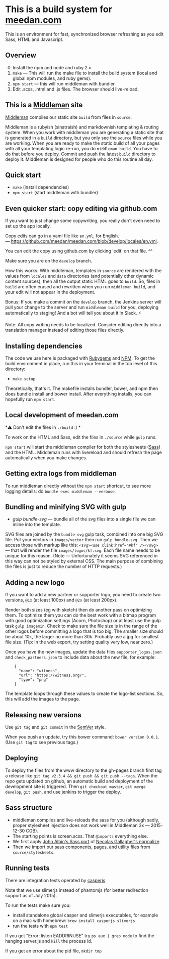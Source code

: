 # This is a build system for [meedan.com](http://meedan.com)

This is an environment for fast, synchronized browser refreshing as you edit Sass, HTML and Javascript.

## Overview

0. Install the npm and node and ruby 2.x
1. `make` — This will run the make file to install the build system (local and global npm modules, and ruby gems).
2. `npm start` — this will run middleman with bundler.
3. Edit .scss, .html and .js files. The browser should live-reload.

## This is a [Middleman](http://middlemanapp.com/) site

[Middleman](http://middlemanapp.com/) compiles our static site `build` from files in `source`.

Middleman is a rubyish (sinatraish) and markdownish templating & routing system. When you work with middleman you are generating a static site that is generated in a `build` directory, but you only see the `source` files while you are working. When you are ready to make the static build of all your pages with all your templating logic re-run, you do `middleman build`. You have to do that before you deploy. Commit and push the latest `build` directory to deploy it. Middleman is designed for people who do this routine all day. 

## Quick start

* `make` (install dependencies)
* `npm start` (start middleman with bundler)

## Even quicker start: copy editing via github.com

If you want to just change some copywriting, you really don't even need to set up the app locally.

Copy edits can go in a yaml file like `en.yml`, for English.— https://github.com/meedan/meedan.com/blob/develop/locales/en.yml.

You can edit the copy using github.com by clicking 'edit' on that file. ^^

Make sure you are on the `develop` branch. 

How this works: With middleman, templates in `source` are rendered with the values from `locales` and `data` directories (and potentially other dynamic content sources), then all the output static HTML goes to `build`. So, files in `build` are often erased and rewritten when you run `middleman build`, and your edit will not appear in the deployment.

Bonus: If you make a commit on the `develop` branch, the Jenkins server will pull your change to the server and run `middleman build` for you, deploying automatically to staging! And a bot will tell you about it in Slack. :zap:

Note: All copy writing needs to be localized. Consider editing directly into a translation manager instead of editing those files directly. 

## Installing dependencies

The code we use here is packaged with [Rubygems](http://rubygems.com/) and [NPM](https://www.npmjs.com/ "npm"). To get the build environment in place, run this in your terminal in the top level of this directory: 

  * `make setup`

Theoretically, that's it. The makefile installs bundler, bower, and npm then does bundle install and bower install. After everything installs, you can hopefully run `npm start`.

## Local development of meedan.com

*:warning: Don't edit the files in `./build` :) * 

To work on the HTML and Sass, edit the files in `./source` while `gulp` runs.

`npm start` will start the middleman compiler for both the stylesheets ([Sass](sass-lang.com/)) and the HTML. Middleman runs with livereload and should refresh the page automatically when you make changes.

## Getting extra logs from middleman

To run middleman directly without the `npm start` shortcut, to see more logging details: do `bundle exec middleman --verbose`.

## Bundling and minifying SVG with gulp 

- *gulp bundle-svg* — bundle all of the svg files into a single file we can inline into the template.

SVG files are joined by the `bundle-svg` gulp task, combined into one big SVG file. Put your vectors in `images/vector` then run `gulp bundle-svg`. Then we access those with markup like this: `<svg><use xlink:href="#kf" /></svg>` — that will render the file `images/logos/kf.svg`. Each file name needs to be unique for this reason. (Note — Unfortunately it seems SVG referenced in this way can not be styled by external CSS. The main purpose of combining the files is just to reduce the number of HTTP requests.)

## Adding a new logo 

If you want to add a new partner or supporter logo, you need to create two versions, `@1x` (at least 100px) and `@2x` (at least 200px).

Render both sizes (eg with sketch) then do another pass on optimizing them. To optimize them you can do the best work with a bitmap program with good optimization settings (Acorn, Photoshop) or at least use the gulp task `gulp imagemin`. Check to make sure the file size is in the range of the other logos before committing a logo that is too big. The smaller size should be about 10k, the larger no more than 30k. Probably use a jpg for smallest file size. (Tip: In the web export, try setting quality very low, near zero.)

Once you have the new images, update the data files `supporter_logos.json` and `check_partners.json` to include data about the new file, for example:

        {
          "name": "witness",
          "url": "https://witness.org/",
          "type": "png"
        }

The template loops through these values to create the logo-list sections. So, this will add the images to the page.

## Releasing new versions

Use `git tag` and `git commit` in the [SemVer](http://semver.org/) style.

When you push an update, try this bower command: `bower version 0.0.1`. (Use `git tag` to see previous tags.)

## Deploying

To deploy the files from the www directory to the gh-pages branch first tag a release like `git tag v2.3.4 && git push && git push --tags`.
When the repo gets updated on github, an automatic build and deployment of the development site is triggered.
Then `git checkout master`, `git merge develop`, `git push`, and use jenkins to trigger the deploy.

## Sass structure

- middleman compiles and live-reloads the sass for you (although sadly, proper stylesheet injection does not work well in Middleman 3x — 2015-12-30 CGB).
- The starting points is screen.scss. That `@imports` everything else.
- We first apply [John Albin's Sass port](https://github.com/JohnAlbin/normalize-scss) of [Necolas Gallagher's normalize](https://github.com/necolas/normalize.css).
- Then we import our sass components, pages, and utility files from `source/stylesheets`.

## Running tests

There are integration tests operated by [casperjs](http://casperjs.org/ "CasperJS, a navigation scripting and testing utility for PhantomJS and SlimerJS").  

Note that we use slimerjs instead of phantomjs (for better redirection support as of July 2015).

To run the tests make sure you:

- install standalone global casper and slimerjs executables, for example on a mac with homebrew: `brew install casperjs slimerjs`
- run the tests with `npm test`

If you get "Error: listen EADDRINUSE" try `ps aux | grep node` to find the hanging server.js and `kill` the process id.

If you get an error about the pid file, `mkdir tmp`
